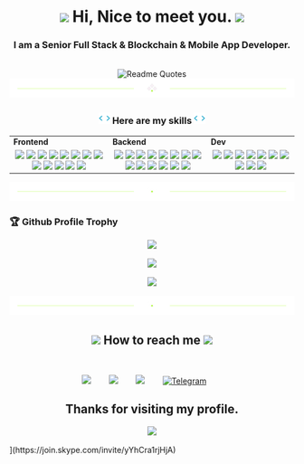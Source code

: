 <h1 align="center">
  <img src="https://media.giphy.com/media/hvRJCLFzcasrR4ia7z/giphy.gif" width="28">
  Hi, Nice to meet you.
  <img src="https://media.giphy.com/media/hvRJCLFzcasrR4ia7z/giphy.gif" width="28">
</h1>
<h3 align="center">
  I am a Senior Full Stack & Blockchain & Mobile App Developer.
</h3>
<br>
<div align="center">
  <img src="https://quotes-github-readme.vercel.app/api?type=horizontal&theme=dracula" alt="Readme Quotes"/>
</div> 
<div align="center">
  <img src="./divider1.png" alt="divider"/>
</div> 
<h3 align="center"><img src="./code.gif" height="20"/> Here are my skills <img src="./code.gif" height="20"/></h3>
  <table>
    <tr>
      <td valign="center" width="100px"><b>Frontend<b></td>
      <td valign="center" width="100px"><b>Backend<b></td>
      <td valign="center" width="100px"><b>Dev<b></td>
    </tr>
    <tr>
      <td valign="center" align="center" width="300px">
        <img src="https://img.shields.io/badge/HTML-blue" /> 
        <img src="https://img.shields.io/badge/CSS-blue" />
        <img src="https://img.shields.io/badge/JavaScript-blue" /> 
        <img src="https://img.shields.io/badge/TypeScript-blue" />
        <img src="https://img.shields.io/badge/React-blue" /> 
        <img src="https://img.shields.io/badge/Vue-blue" /> 
        <img src="https://img.shields.io/badge/Angular-blue" /> 
        <img src="https://img.shields.io/badge/Bootstrap-blue" /> 
        <img src="https://img.shields.io/badge/Tailwind-blue" /> 
        <img src="https://img.shields.io/badge/Next-blue" /> 
        <img src="https://img.shields.io/badge/Nuxt-blue" /> 
        <img src="https://img.shields.io/badge/Shopify-blue" /> 
        <img src="https://img.shields.io/badge/Chart.js-blue" />
      </td>      
      <td valign="center" align="center" width="300px">
        <img src="https://img.shields.io/badge/Django-blue" /> 
        <img src="https://img.shields.io/badge/Python-blue" /> 
        <img src="https://img.shields.io/badge/Selenium-blue" />        
        <img src="https://img.shields.io/badge/Ruby-blue" /> 
        <img src="https://img.shields.io/badge/Rails-blue" /> 
        <img src="https://img.shields.io/badge/BeautifulSoup-blue" /> 
        <img src="https://img.shields.io/badge/Pandas-blue" /> 
        <img src="https://img.shields.io/badge/Numpy-blue" /> 
        <img src="https://img.shields.io/badge/Flask-blue" /> 
        <img src="https://img.shields.io/badge/PHP-blue" /> 
        <img src="https://img.shields.io/badge/Laravel-blue" /> 
        <img src="https://img.shields.io/badge/Node.js-blue" /> 
        <img src="https://img.shields.io/badge/Express-blue" /> 
        <img src="https://img.shields.io/badge/Nest.js-blue" /> 
      </td>
      <td valign="center" align="center" width="300px">
        <img src="https://img.shields.io/badge/AWS-blue" /> 
        <img src="https://img.shields.io/badge/CI/CD-blue" /> 
        <img src="https://img.shields.io/badge/Docker-blue" /> 
        <img src="https://img.shields.io/badge/TDD-blue" /> 
        <img src="https://img.shields.io/badge/Jira-blue" /> 
        <img src="https://img.shields.io/badge/Tezos-blue" /> 
        <img src="https://img.shields.io/badge/MySQL-blue" /> 
        <img src="https://img.shields.io/badge/NoSQL-blue" /> 
        <img src="https://img.shields.io/badge/MongoDB-blue" /> 
        <img src="https://img.shields.io/badge/PostgreSQL-blue" /> 
      </td>
    </tr>
  </table>
<div align="center">
  <img src="./divider2.png" alt="divider"/>
</div> 
<h3>🏆 Github Profile Trophy</h3>
<p align="center">
  <img src="https://github-profile-trophy.vercel.app/?username=brilliantseniordev&column=7&theme=onedark"/>
</p>
<p align = "center">
  <img src = "https://github-readme-stats.vercel.app/api/top-langs/?username=brilliantseniordev&langs_count=8&layout=compact&theme=tokyonight&include_all_commits=true&line_height=27">
</p>

<p align="center">
  <a href="https://github.com/DenverCoder1/readme-typing-svg">
    <img src="https://readme-typing-svg.herokuapp.com/?lines=Full-Stack%20developer%20%2C%20Blockchain%20Master;8+%2B%20years%20of%20working%20experience&width=720&height=45">
  </a>
</p>
<div align="center">
  <img src="./divider2.png" alt="divider"/>
</div> 
  <h2 align="center">
    <img src='https://raw.githubusercontent.com/ShahriarShafin/ShahriarShafin/main/Assets/handshake.gif' width="100px" />
      How to reach me
    <img src='https://raw.githubusercontent.com/ShahriarShafin/ShahriarShafin/main/Assets/handshake.gif' width="100px" />
  </h2>
  <br />
<p align="center">
  <a href="mailto:kahangahanga327@gmail.com" target="_blank" rel="noopener noreferrer"><img src="https://img.icons8.com/fluency/2x/gmail-new.png"  width="50" /></a>
  &nbsp;&nbsp;&nbsp;&nbsp;&nbsp;&nbsp;
  <a href="https://join.skype.com/invite/yYhCra1rjHjA" target="_blank" rel="noopener noreferrer"><img src="https://img.icons8.com/color/2x/skype.png"  width="50" /></a>
  &nbsp;&nbsp;&nbsp;&nbsp;&nbsp;&nbsp;
  <a href="https://discord.com/users/1055730403702476833" target="_blank" rel="noopener noreferrer"><img src="https://img.icons8.com/color/2x/discord.png"  width="50" /></a>
  &nbsp;&nbsp;&nbsp;&nbsp;&nbsp;&nbsp;
  <a href="https://t.me/blockchainengineer0408" target="_blank" rel="noopener noreferrer"><img src="https://img.icons8.com/fluency/2x/telegram-app.png" alt="Telegram" width="50"></a>
  &nbsp;&nbsp;&nbsp;&nbsp;&nbsp;&nbsp;
<!--   <a href="https://brilliantdev.netlify.app" target="_blank" rel="noopener noreferrer"><img src="https://img.icons8.com/nolan/2x/link.png"  width="50" /></a> -->
</p>
<h2 align="center"> Thanks for visiting my profile. </h2>
<p align="center">
  <img src="https://capsule-render.vercel.app/api?type=waving&color=gradient&height=65&section=footer"/>
</p>
](https://join.skype.com/invite/yYhCra1rjHjA)
